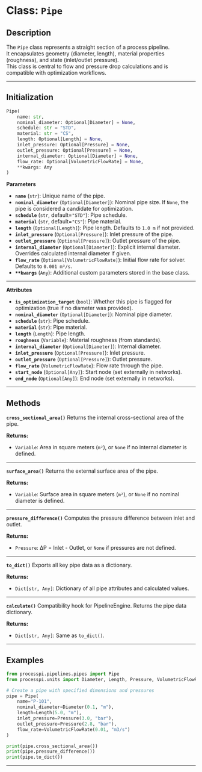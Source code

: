 # **Class: `Pipe`**

## **Description**
The `Pipe` class represents a straight section of a process pipeline.  
It encapsulates geometry (diameter, length), material properties (roughness), and state (inlet/outlet pressure).  
This class is central to flow and pressure drop calculations and is compatible with optimization workflows.

---

## **Initialization**

```python
Pipe(
    name: str,
    nominal_diameter: Optional[Diameter] = None,
    schedule: str = "STD",
    material: str = "CS",
    length: Optional[Length] = None,
    inlet_pressure: Optional[Pressure] = None,
    outlet_pressure: Optional[Pressure] = None,
    internal_diameter: Optional[Diameter] = None,
    flow_rate: Optional[VolumetricFlowRate] = None,
    **kwargs: Any
)
```

**Parameters**
- **`name`** (`str`): Unique name of the pipe.  
- **`nominal_diameter`** (`Optional[Diameter]`): Nominal pipe size. If `None`, the pipe is considered a candidate for optimization.  
- **`schedule`** (`str`, default=`"STD"`): Pipe schedule.  
- **`material`** (`str`, default=`"CS"`): Pipe material.  
- **`length`** (`Optional[Length]`): Pipe length. Defaults to `1.0 m` if not provided.  
- **`inlet_pressure`** (`Optional[Pressure]`): Inlet pressure of the pipe.  
- **`outlet_pressure`** (`Optional[Pressure]`): Outlet pressure of the pipe.  
- **`internal_diameter`** (`Optional[Diameter]`): Explicit internal diameter. Overrides calculated internal diameter if given.  
- **`flow_rate`** (`Optional[VolumetricFlowRate]`): Initial flow rate for solver. Defaults to `0.001 m³/s`.  
- **`**kwargs`** (`Any`): Additional custom parameters stored in the base class.  

---

**Attributes**
- **`is_optimization_target`** (`bool`): Whether this pipe is flagged for optimization (true if no diameter was provided).  
- **`nominal_diameter`** (`Optional[Diameter]`): Nominal pipe diameter.  
- **`schedule`** (`str`): Pipe schedule.  
- **`material`** (`str`): Pipe material.  
- **`length`** (`Length`): Pipe length.  
- **`roughness`** (`Variable`): Material roughness (from standards).  
- **`internal_diameter`** (`Optional[Diameter]`): Internal diameter.  
- **`inlet_pressure`** (`Optional[Pressure]`): Inlet pressure.  
- **`outlet_pressure`** (`Optional[Pressure]`): Outlet pressure.  
- **`flow_rate`** (`VolumetricFlowRate`): Flow rate through the pipe.  
- **`start_node`** (`Optional[Any]`): Start node (set externally in networks).  
- **`end_node`** (`Optional[Any]`): End node (set externally in networks).  

---

## **Methods**

**`cross_sectional_area()`**
Returns the internal cross-sectional area of the pipe.  

**Returns:**  
- `Variable`: Area in square meters (`m²`), or `None` if no internal diameter is defined.

---

**`surface_area()`**
Returns the external surface area of the pipe.  

**Returns:**  
- `Variable`: Surface area in square meters (`m²`), or `None` if no nominal diameter is defined.

---

**`pressure_difference()`**
Computes the pressure difference between inlet and outlet.  

**Returns:**  
- `Pressure`: ΔP = Inlet - Outlet, or `None` if pressures are not defined.

---

**`to_dict()`**
Exports all key pipe data as a dictionary.  

**Returns:**  
- `Dict[str, Any]`: Dictionary of all pipe attributes and calculated values.

---

**`calculate()`**
Compatibility hook for PipelineEngine. Returns the pipe data dictionary.  

**Returns:**  
- `Dict[str, Any]`: Same as `to_dict()`.

---

## **Examples**

```python
from processpi.pipelines.pipes import Pipe
from processpi.units import Diameter, Length, Pressure, VolumetricFlowRate

# Create a pipe with specified dimensions and pressures
pipe = Pipe(
    name="P-101",
    nominal_diameter=Diameter(0.1, "m"),
    length=Length(5.0, "m"),
    inlet_pressure=Pressure(3.0, "bar"),
    outlet_pressure=Pressure(2.8, "bar"),
    flow_rate=VolumetricFlowRate(0.01, "m3/s")
)

print(pipe.cross_sectional_area())
print(pipe.pressure_difference())
print(pipe.to_dict())
```

---
